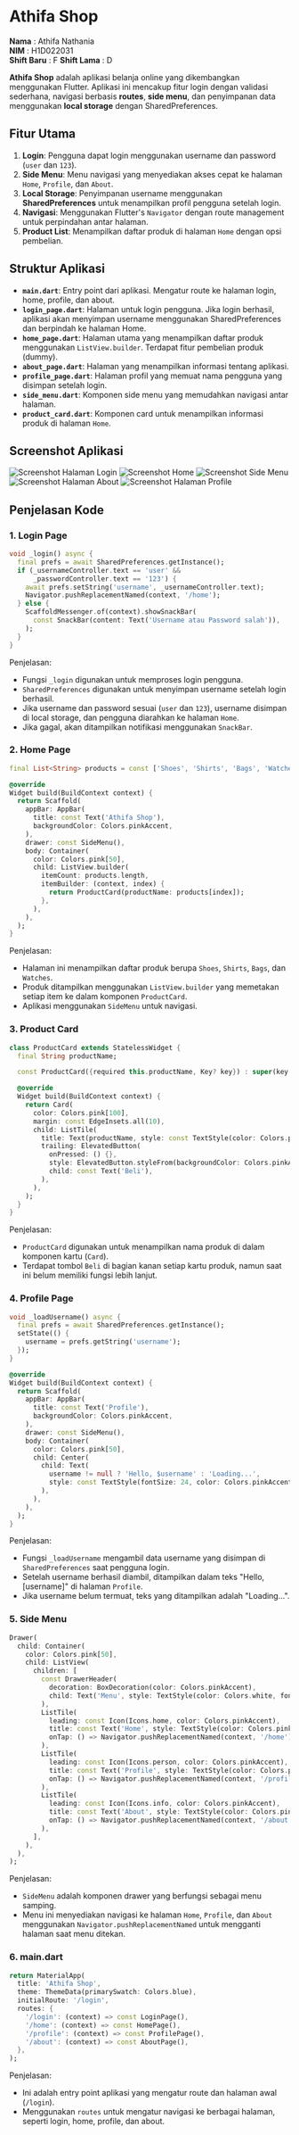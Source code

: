 # Athifa Shop
**Nama**       : Athifa Nathania  
**NIM**        : H1D022031  
**Shift Baru** : F
**Shift Lama** : D

**Athifa Shop** adalah aplikasi belanja online yang dikembangkan menggunakan Flutter. Aplikasi ini mencakup fitur login dengan validasi sederhana, navigasi berbasis **routes**, **side menu**, dan penyimpanan data menggunakan **local storage** dengan SharedPreferences.

## Fitur Utama
1. **Login**: Pengguna dapat login menggunakan username dan password (`user` dan `123`).
2. **Side Menu**: Menu navigasi yang menyediakan akses cepat ke halaman `Home`, `Profile`, dan `About`.
3. **Local Storage**: Penyimpanan username menggunakan **SharedPreferences** untuk menampilkan profil pengguna setelah login.
4. **Navigasi**: Menggunakan Flutter's `Navigator` dengan route management untuk perpindahan antar halaman.
5. **Product List**: Menampilkan daftar produk di halaman `Home` dengan opsi pembelian.

## Struktur Aplikasi
- **`main.dart`**: Entry point dari aplikasi. Mengatur route ke halaman login, home, profile, dan about.
- **`login_page.dart`**: Halaman untuk login pengguna. Jika login berhasil, aplikasi akan menyimpan username menggunakan SharedPreferences dan berpindah ke halaman Home.
- **`home_page.dart`**: Halaman utama yang menampilkan daftar produk menggunakan `ListView.builder`. Terdapat fitur pembelian produk (dummy).
- **`about_page.dart`**: Halaman yang menampilkan informasi tentang aplikasi.
- **`profile_page.dart`**: Halaman profil yang memuat nama pengguna yang disimpan setelah login.
- **`side_menu.dart`**: Komponen side menu yang memudahkan navigasi antar halaman.
- **`product_card.dart`**: Komponen card untuk menampilkan informasi produk di halaman `Home`.

## Screenshot Aplikasi
![Screenshot Halaman Login](login_page.png) ![Screenshot Home](home_page.png)
![Screenshot Side Menu](side_menu.png) ![Screenshot Halaman About](about.png) ![Screenshot Halaman Profile](profile.png)

## Penjelasan Kode
### 1. Login Page
```dart
void _login() async {
  final prefs = await SharedPreferences.getInstance();
  if (_usernameController.text == 'user' &&
      _passwordController.text == '123') {
    await prefs.setString('username', _usernameController.text);
    Navigator.pushReplacementNamed(context, '/home');
  } else {
    ScaffoldMessenger.of(context).showSnackBar(
      const SnackBar(content: Text('Username atau Password salah')),
    );
  }
}
```
Penjelasan:
- Fungsi `_login` digunakan untuk memproses login pengguna.
- `SharedPreferences` digunakan untuk menyimpan username setelah login berhasil.
- Jika username dan password sesuai (`user` dan `123`), username disimpan di local storage, dan pengguna diarahkan ke halaman `Home`.
- Jika gagal, akan ditampilkan notifikasi menggunakan `SnackBar`.

### 2. Home Page
```dart
final List<String> products = const ['Shoes', 'Shirts', 'Bags', 'Watches'];

@override  
Widget build(BuildContext context) {
  return Scaffold(
    appBar: AppBar(
      title: const Text('Athifa Shop'),
      backgroundColor: Colors.pinkAccent,
    ),
    drawer: const SideMenu(),
    body: Container(
      color: Colors.pink[50],
      child: ListView.builder(
        itemCount: products.length,
        itemBuilder: (context, index) {
          return ProductCard(productName: products[index]);
        },
      ),
    ),
  );
}
```
Penjelasan:
- Halaman ini menampilkan daftar produk berupa `Shoes`, `Shirts`, `Bags`, dan `Watches`.
- Produk ditampilkan menggunakan `ListView.builder` yang memetakan setiap item ke dalam komponen `ProductCard`.
- Aplikasi menggunakan `SideMenu` untuk navigasi.

### 3. Product Card
```dart
class ProductCard extends StatelessWidget {
  final String productName;

  const ProductCard({required this.productName, Key? key}) : super(key: key);

  @override
  Widget build(BuildContext context) {
    return Card(
      color: Colors.pink[100],
      margin: const EdgeInsets.all(10),
      child: ListTile(
        title: Text(productName, style: const TextStyle(color: Colors.pinkAccent)),
        trailing: ElevatedButton(
          onPressed: () {},
          style: ElevatedButton.styleFrom(backgroundColor: Colors.pinkAccent),
          child: const Text('Beli'),
        ),
      ),
    );
  }
}
```
Penjelasan:
- `ProductCard` digunakan untuk menampilkan nama produk di dalam komponen kartu (`Card`).
- Terdapat tombol `Beli` di bagian kanan setiap kartu produk, namun saat ini belum memiliki fungsi lebih lanjut.

### 4. Profile Page
```dart
void _loadUsername() async {
  final prefs = await SharedPreferences.getInstance();
  setState(() {
    username = prefs.getString('username');
  });
}

@override
Widget build(BuildContext context) {
  return Scaffold(
    appBar: AppBar(
      title: const Text('Profile'),
      backgroundColor: Colors.pinkAccent,
    ),
    drawer: const SideMenu(),
    body: Container(
      color: Colors.pink[50],
      child: Center(
        child: Text(
          username != null ? 'Hello, $username' : 'Loading...',
          style: const TextStyle(fontSize: 24, color: Colors.pinkAccent),
        ),
      ),
    ),
  );
}
```
Penjelasan:
- Fungsi `_loadUsername` mengambil data username yang disimpan di `SharedPreferences` saat pengguna login.
- Setelah username berhasil diambil, ditampilkan dalam teks "Hello, [username]" di halaman `Profile`.
- Jika username belum termuat, teks yang ditampilkan adalah "Loading...".

### 5. Side Menu
```dart
Drawer(
  child: Container(
    color: Colors.pink[50],
    child: ListView(
      children: [
        const DrawerHeader(
          decoration: BoxDecoration(color: Colors.pinkAccent),
          child: Text('Menu', style: TextStyle(color: Colors.white, fontSize: 24)),
        ),
        ListTile(
          leading: const Icon(Icons.home, color: Colors.pinkAccent),
          title: const Text('Home', style: TextStyle(color: Colors.pinkAccent)),
          onTap: () => Navigator.pushReplacementNamed(context, '/home'),
        ),
        ListTile(
          leading: const Icon(Icons.person, color: Colors.pinkAccent),
          title: const Text('Profile', style: TextStyle(color: Colors.pinkAccent)),
          onTap: () => Navigator.pushReplacementNamed(context, '/profile'),
        ),
        ListTile(
          leading: const Icon(Icons.info, color: Colors.pinkAccent),
          title: const Text('About', style: TextStyle(color: Colors.pinkAccent)),
          onTap: () => Navigator.pushReplacementNamed(context, '/about'),
        ),
      ],
    ),
  ),
);
```
Penjelasan:
- `SideMenu` adalah komponen drawer yang berfungsi sebagai menu samping.
- Menu ini menyediakan navigasi ke halaman `Home`, `Profile`, dan `About` menggunakan `Navigator.pushReplacementNamed` untuk mengganti halaman saat menu ditekan.

### 6. main.dart
```dart
return MaterialApp(
  title: 'Athifa Shop',
  theme: ThemeData(primarySwatch: Colors.blue),
  initialRoute: '/login',
  routes: {
    '/login': (context) => const LoginPage(),
    '/home': (context) => const HomePage(),
    '/profile': (context) => const ProfilePage(),
    '/about': (context) => const AboutPage(),
  },
);
```
Penjelasan:
- Ini adalah entry point aplikasi yang mengatur route dan halaman awal (`/login`).
- Menggunakan `routes` untuk mengatur navigasi ke berbagai halaman, seperti login, home, profile, dan about.
